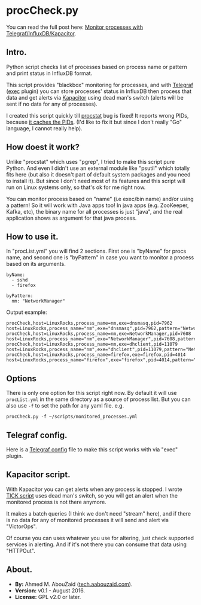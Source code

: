 procCheck.py
============

You can read the full post here: [Monitor processes with Telegraf/InfluxDB/Kapacitor](http://tech.aabouzaid.com/2016/08/monitoring-processes-with-telegraf-influxdb-kapacitor-python.html).

Intro.
------
Python script checks list of processes based on process name or pattern and print status in InfluxDB format.

This script provides "blackbox" monitoring for processes, and with [Telegraf](https://github.com/influxdata/telegraf) ([exec](https://github.com/influxdata/telegraf/tree/master/plugins/inputs/exec) plugin) you can store processes' status in InfluxDB then process that data and get alerts via [Kapacitor](https://github.com/influxdata/kapacitor) using dead man's switch (alerts will be sent if no data for any of processes).

I created this script quickly till [procstat](https://github.com/influxdata/telegraf/tree/master/plugins/inputs/procstat) bug is fixed! It reports wrong PIDs, because [it caches the PIDs](https://github.com/influxdata/telegraf/issues/1636). (I'd like to fix it but since I don't really "Go" language, I cannot really help).


How doest it work?
------------------
Unlike "procstat" which uses "pgrep", I tried to make this script pure Python. And even I didn't use an external module like "psutil" which totally fits here (but also it doesn't part of default system packages and you need to install it). But since I don't need most of its features and this script will run on Linux systems only, so that's ok for me right now.

You can monitor process based on "name" (i.e exec/bin name) and/or using a pattern! So it will work with Java apps too! In java apps (e.g. ZooKeeper, Kafka, etc), the binary name for all processes is just "java", and the real application shows as argument for that java process.


How to use it.
--------------
In "procList.yml" you will find 2 sections. First one is "byName" for procs name, and second one is "byPattern" in case you want to monitor a process based on its arguments.

```
byName:
  - sshd
  - firefox

byPattern:
  nm: "NetworkManager"
```

Output example:

```
procCheck,host=LinuxRocks,process_name=nm,exe=dnsmasq,pid=7962 host=LinuxRocks,process_name="nm",exe="dnsmasq",pid=7962,pattern="NetworkManager"
procCheck,host=LinuxRocks,process_name=nm,exe=NetworkManager,pid=7608 host=LinuxRocks,process_name="nm",exe="NetworkManager",pid=7608,pattern="NetworkManager"
procCheck,host=LinuxRocks,process_name=nm,exe=dhclient,pid=11079 host=LinuxRocks,process_name="nm",exe="dhclient",pid=11079,pattern="NetworkManager"
procCheck,host=LinuxRocks,process_name=firefox,exe=firefox,pid=4014 host=LinuxRocks,process_name="firefox",exe="firefox",pid=4014,pattern=""
```


Options
-------
There is only one option for this script right now. By default it will use `procList.yml` in the same directory as a source of process list.
But you can also use `-f` to set the path for any yaml file. e.g.

```
procCheck.py -f ~/scripts/monitored_processes.yml
```


Telegraf config.
----------------
Here is a [Telegraf config](influxdb/telegraf_proccheck.conf) file to make this script works with via "exec" plugin.


Kapacitor script.
-----------------
With Kapacitor you can get alerts when any process is stopped. I wrote [TICK script](influxdb/kapacitor_proccheck.tick) uses dead man's switch, so you will get an alert when the monitored process is not there anymore.

It makes a batch queries (I think we don't need "stream" here), and if there is no data for any of monitored processes it will send and alert via "VictorOps".

Of course you can uses whatever you use for altering, just check supported services in alerting. And if it's not there you can consume that data using "HTTPOut".

About.
------
* **By:** Ahmed M. AbouZaid ([tech.aabouzaid.com](http://tech.aabouzaid.com/)).
* **Version:** v0.1 - August 2016.
* **License:**  GPL v2.0 or later.
